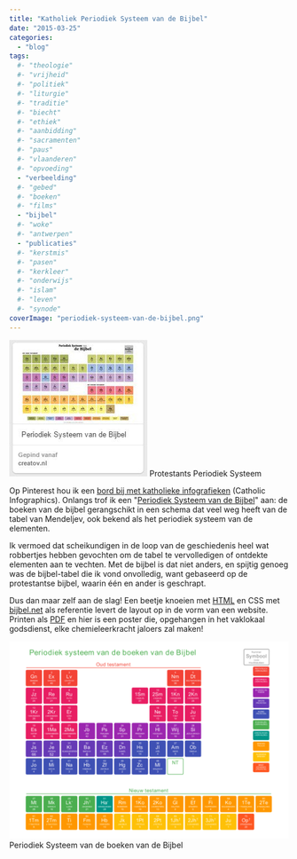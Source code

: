 ```yaml
---
title: "Katholiek Periodiek Systeem van de Bijbel"
date: "2015-03-25"
categories: 
  - "blog"
tags:
  #- "theologie"
  #- "vrijheid"
  #- "politiek"
  #- "liturgie"
  #- "traditie"
  #- "biecht"
  #- "ethiek"
  #- "aanbidding"
  #- "sacramenten"
  #- "paus"
  #- "vlaanderen"
  #- "opvoeding"
  - "verbeelding"
  #- "gebed"
  #- "boeken"
  #- "films"
  - "bijbel"
  #- "woke"
  #- "antwerpen"
  - "publicaties"
  #- "kerstmis"
  #- "pasen"
  #- "kerkleer"
  #- "onderwijs"
  #- "islam"
  #- "leven"
  #- "synode"
coverImage: "periodiek-systeem-van-de-bijbel.png"
---
```


[![Protestants Periodiek Systeem](images/protestants.jpg)](https://www.pinterest.com/pin/373517362821568416/) Protestants Periodiek Systeem

Op Pinterest hou ik een [bord bij met katholieke infografieken](https://www.pinterest.com/vicmortelmans/catholic-infographics/) (Catholic Infographics). Onlangs trof ik een "[Periodiek Systeem van de Bijbel](http://www.creatov.nl/2011/11/periodiek-systeem-van-de-bijbel/)" aan: de boeken van de bijbel gerangschikt in een schema dat veel weg heeft van de tabel van Mendeljev, ook bekend als het periodiek systeem van de elementen.

Ik vermoed dat scheikundigen in de loop van de geschiedenis heel wat robbertjes hebben gevochten om de tabel te vervolledigen of ontdekte elementen aan te vechten. Met de bijbel is dat niet anders, en spijtig genoeg was de bijbel-tabel die ik vond onvolledig, want gebaseerd op de protestantse bijbel, waarin één en ander is geschrapt.

Dus dan maar zelf aan de slag! Een beetje knoeien met [HTML](https://storage.googleapis.com/geloven-leren/printerboekjes/periodiek-systeem-van-de-bijbel.html "Periodiek Systeem HTML") en CSS met [bijbel.net](http://www.willibrordbijbel.nl/index.php?b=37) als referentie levert de layout op in de vorm van een website. Printen als [PDF](https://storage.googleapis.com/geloven-leren/printerboekjes/periodiek-systeem-van-de-bijbel.pdf "Periodiek Systeem van de boeken van de Bijbel (PDF)") en hier is een poster die, opgehangen in het vaklokaal godsdienst, elke chemieleerkracht jaloers zal maken!

[![Periodiek Systeem van de boeken van de Bijbel](images/periodiek-systeem-van-de-bijbel-1024x724.png)](https://storage.googleapis.com/geloven-leren/printerboekjes/periodiek-systeem-van-de-bijbel.pdf) Periodiek Systeem van de boeken van de Bijbel
